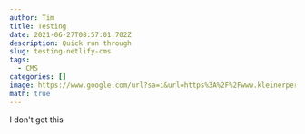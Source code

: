 ```yaml
---
author: Tim
title: Testing
date: 2021-06-27T08:57:01.702Z
description: Quick run through
slug: testing-netlify-cms
tags:
  - CMS
categories: []
image: https://www.google.com/url?sa=i&url=https%3A%2F%2Fwww.kleinerperkins.com%2Fperspectives%2Fnetlify-modernizing-the-web%2F&psig=AOvVaw2phMqh1cJyi6jaXOQJnaCv&ust=1624870663822000&source=images&cd=vfe&ved=0CAoQjRxqFwoTCKj74o25t_ECFQAAAAAdAAAAABAD
math: true
---
```

I don't get this